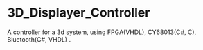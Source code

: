 3D_Displayer_Controller
=======================

A controller for a 3d system, using FPGA(VHDL),  CY68013(C#, C), Bluetooth(C#, VHDL) .
